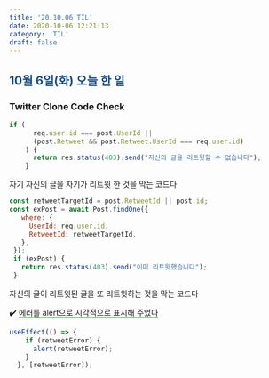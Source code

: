 ```yaml
---
title: '20.10.06 TIL'
date: 2020-10-06 12:21:13
category: 'TIL'
draft: false
---
```

## <span style="color : #184C88 ">10월 6일(화) 오늘 한 일 </span>


### Twitter Clone Code Check

```jsx
if (
      req.user.id === post.UserId ||
      (post.Retweet && post.Retweet.UserId === req.user.id)
    ) {
      return res.status(403).send("자신의 글을 리트윗할 수 없습니다");
    }
```

자기 자신의 글을 자기가 리트윗 한 것을 막는 코드다

```jsx
const retweetTargetId = post.RetweetId || post.id;
const exPost = await Post.findOne({
   where: {
     UserId: req.user.id,
     RetweetId: retweetTargetId,
   },
 });
 if (exPost) {
   return res.status(403).send("이미 리트윗했습니다");
 }
```

자신의 글이 리트윗된 글을 또 리트윗하는 것을 막는 코드다

✔️ <span style="border-bottom: 2px solid green">에러를 alert으로 시각적으로 표시해 주었다</span>

```jsx
useEffect(() => {
    if (retweetError) {
      alert(retweetError);
    }
  }, [retweetError]);
```